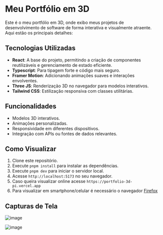 # Meu Portfólio em 3D

Este é o meu portfólio em 3D, onde exibo meus projetos de desenvolvimento de software de forma interativa e visualmente atraente. Aqui estão os principais detalhes:

## Tecnologias Utilizadas

- **React**: A base do projeto, permitindo a criação de componentes reutilizáveis e gerenciamento de estado eficiente.
- **Typescript**: Para tipagem forte e código mais seguro.
- **Framer Motion**: Adicionando animações suaves e interações envolventes.
- **Three JS**: Renderização 3D no navegador para modelos interativos.
- **Tailwind CSS**: Estilização responsiva com classes utilitárias.

## Funcionalidades

- Modelos 3D interativos.
- Animações personalizadas.
- Responsividade em diferentes dispositivos.
- Integração com APIs ou fontes de dados relevantes.

## Como Visualizar

1. Clone este repositório.
2. Execute `pnpm install` para instalar as dependências.
3. Execute `pnpm dev` para iniciar o servidor local.
4. Acesse `http://localhost:5173` no seu navegador.
5. Caso queira visualizar online acesse `https://portfolio-3d-pi.vercel.app`
6. Para visualizar em smartphone/celular é necessário o navegador [Firefox](https://play.google.com/store/apps/details?id=org.mozilla.firefox&hl=pt_BR&gl=br)

## Capturas de Tela

![image](https://github.com/kaiquesimao/portfolio_3d/assets/66140734/5b4720c3-57b8-4fba-82ef-00bfb12aa875)

![image](https://github.com/kaiquesimao/portfolio_3d/assets/66140734/86391ea2-717b-4b0b-a8ce-ded9445f648c)


